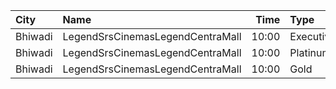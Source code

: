 | City    | Name                             |  Time | Type      | Price | Capacity | Booked |
| :------ | :------------------------------- | ----: | :-------- | ----: | -------: | -----: |
| Bhiwadi | LegendSrsCinemasLegendCentraMall | 10:00 | Executive |   90₹ |       87 |     87 |
| Bhiwadi | LegendSrsCinemasLegendCentraMall | 10:00 | Platinum  |   90₹ |      140 |    120 |
| Bhiwadi | LegendSrsCinemasLegendCentraMall | 10:00 | Gold      |   90₹ |       60 |     40 |